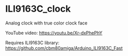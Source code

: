 # ILI9163C_clock
Analog clock with true color clock face 

YouTube video: https://youtu.be/Xr-dxPhePhY

Requires ILI9163C library:
https://github.com/cbm80amiga/Arduino_ILI9163C_Fast
